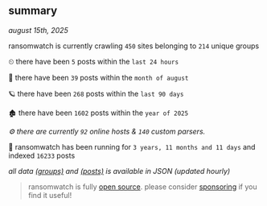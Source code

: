 
## summary
_august 15th, 2025_

ransomwatch is currently crawling `450` sites belonging to `214` unique groups

⏲ there have been `5` posts within the `last 24 hours`

🦈 there have been `39` posts within the `month of august`

🪐 there have been `268` posts within the `last 90 days`

🏚 there have been `1602` posts within the `year of 2025`

_⚙️ there are currently `92` online hosts & `140` custom parsers._

🦕 ransomwatch has been running for `3 years, 11 months and 11 days` and indexed `16233` posts

_all data  [(groups)](http://ransomwhat.telemetry.ltd/groups) and [(posts)](http://ransomwhat.telemetry.ltd/posts) is available in JSON (updated hourly)_

> ransomwatch is fully [open source](https://github.com/joshhighet/ransomwatch#ransomwatch--). please consider [sponsoring](https://github.com/sponsors/joshhighet) if you find it useful!
